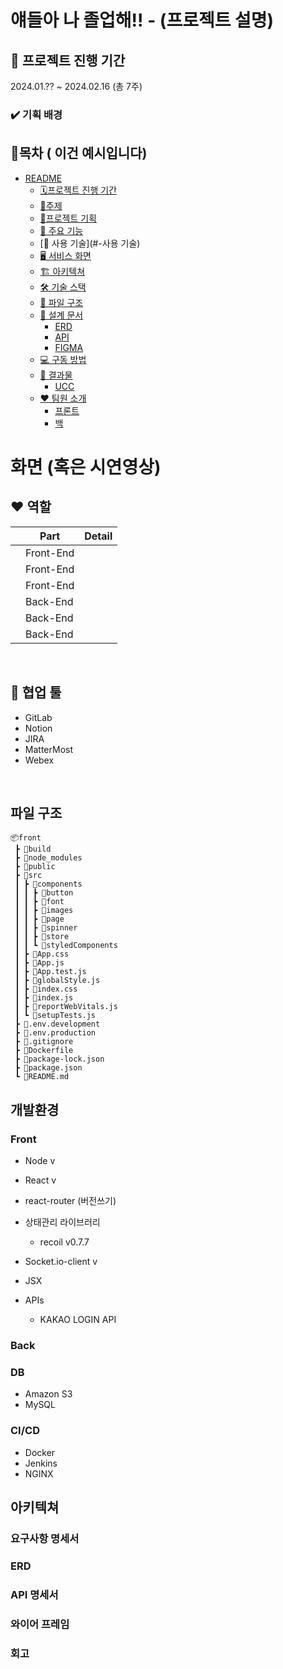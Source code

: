 # 얘들아 나 졸업해!! - (프로젝트 설명)



## 🌱 프로젝트 진행 기간

2024.01.?? ~ 2024.02.16 (총 7주)

### :heavy_check_mark: 기획 배경


## 📖목차       ( 이건 예시입니다)
- [README](#readme)
	- [🗓프로젝트 진행 기간](#-프로젝트-진행-기간)
	- [📑주제](#-주제)
	- [🎉프로젝트 기획](#-프로젝트-기획)
	- [🔑 주요 기능](#-주요-기능)
    - [📜 사용 기술](#-사용 기술)
	- [🖥 서비스 화면](#-서비스-화면)
	- [🏗️ 아키텍쳐](#-아키텍쳐)
	- [🛠 기술 스택](#-기술-스택)
	- [📂 파일 구조](#-파일-구조)
	- [📝 설계 문서](#-설계-문서)
	    - [ERD](#erd)
	    - [API](#api)
        - [FIGMA](#FIGMA)
	- [💻 구동 방법](#-구동-방법)
	- [💾 결과물](#-결과물)
	    - [UCC](#UCC)
	- [❤ 팀원 소개](#-팀원-소개)
		- [프론트](#프론트)
		- [백](#백)





# 화면 (혹은 시연영상)




## :heart: 역할

|        | Part      | Detail                                                                                                 |
| ------ | --------- | ------------------------------------------------------------------------------------------------------ |
|  | Front-End |                            |
|  | Front-End  |                             |
|  | Front-End  |                           |
|  | Back-End  |                            |
|  | Back-End |                          |
|  | Back-End |                            |

<br/>

## 🤝 협업 툴

- GitLab
- Notion
- JIRA
- MatterMost
- Webex

<br>

## 파일 구조 
```
📦front
 ┣ 📂build
 ┣ 📂node_modules
 ┣ 📂public
 ┣ 📂src
 ┃ ┣ 📂components
 ┃ ┃ ┣ 📂button
 ┃ ┃ ┣ 📂font
 ┃ ┃ ┣ 📂images
 ┃ ┃ ┣ 📂page
 ┃ ┃ ┣ 📂spinner
 ┃ ┃ ┣ 📂store
 ┃ ┃ ┗ 📂styledComponents
 ┃ ┣ 📜App.css
 ┃ ┣ 📜App.js
 ┃ ┣ 📜App.test.js
 ┃ ┣ 📜globalStyle.js
 ┃ ┣ 📜index.css
 ┃ ┣ 📜index.js
 ┃ ┣ 📜reportWebVitals.js
 ┃ ┗ 📜setupTests.js
 ┣ 📜.env.development
 ┣ 📜.env.production
 ┣ 📜.gitignore
 ┣ 📜Dockerfile
 ┣ 📜package-lock.json
 ┣ 📜package.json
 ┗ 📜README.md
```

## 개발환경


### Front

- Node v
- React v
- react-router (버전쓰기)
- 상태관리 라이브러리
  - recoil v0.7.7
- Socket.io-client v
- JSX

- APIs

  - KAKAO LOGIN API

### Back


### DB

- Amazon S3
- MySQL

### CI/CD

- Docker
- Jenkins
- NGINX



## 아키텍쳐




### 요구사항 명세서



### ERD


### API 명세서


### 와이어 프레임





### 회고 
